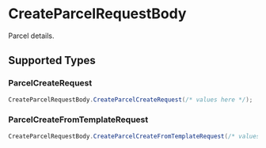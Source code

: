 # CreateParcelRequestBody

Parcel details.


## Supported Types

### ParcelCreateRequest

```csharp
CreateParcelRequestBody.CreateParcelCreateRequest(/* values here */);
```

### ParcelCreateFromTemplateRequest

```csharp
CreateParcelRequestBody.CreateParcelCreateFromTemplateRequest(/* values here */);
```
